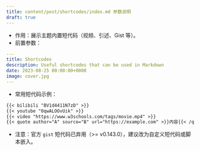 ```yaml
---
title: content/post/shortcodes/index.md 参数说明
draft: true
---
```


- 作用：展示主题内置短代码（视频、引述、Gist 等）。
- 前置参数：
```yaml
---
title: Shortcodes
description: Useful shortcodes that can be used in Markdown
date: 2023-08-25 00:00:00+0000
image: cover.jpg
---
```
- 常用短代码示例：
```markdown
{{< bilibili "BV1d4411N7zD" >}}
{{< youtube "0qwALOOvUik" >}}
{{< video "https://www.w3schools.com/tags/movie.mp4" >}}
{{< quote author="A" source="B" url="https://example.com" >}}内容{{< /quote >}}
```
- 注意：官方 `gist` 短代码已弃用（>= v0.143.0），建议改为自定义短代码或脚本嵌入。 